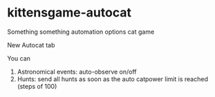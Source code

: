# kittensgame-autocat
Something something automation options cat game

New Autocat tab

You can
1. Astronomical events: auto-observe on/off
1. Hunts: send all hunts as soon as the auto catpower limit is reached (steps of 100)
